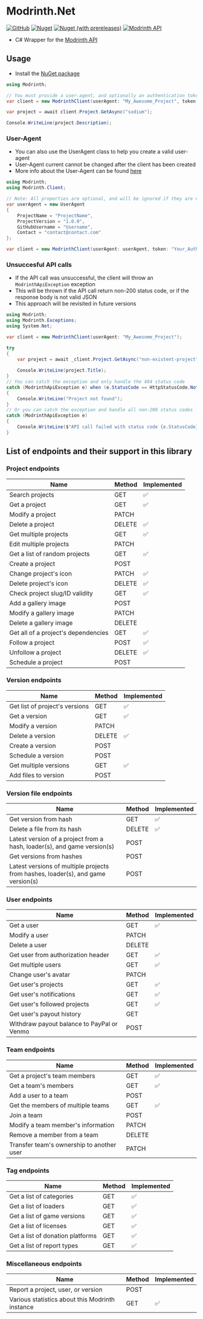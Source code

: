 # Modrinth.Net

[![GitHub](https://img.shields.io/github/license/Zechiax/Modrinth.Net?style=for-the-badge)](https://github.com/Zechiax/Modrinth.Net)
[![Nuget](https://img.shields.io/nuget/v/Modrinth.Net?style=for-the-badge)](https://www.nuget.org/packages/Modrinth.Net)
[![Nuget (with prereleases)](https://img.shields.io/nuget/vpre/Modrinth.Net?label=NuGet%20Pre-release&style=for-the-badge)](https://www.nuget.org/packages/Modrinth.Net)
[![Modrinth API](https://img.shields.io/badge/Modrinth%20API-v2.7.0-449C59?style=for-the-badge)](https://docs.modrinth.com/api-spec/)

- C# Wrapper for the [Modrinth API](https://docs.modrinth.com/api-spec/)

## Usage

- Install the [NuGet package](https://www.nuget.org/packages/Modrinth.Net)

```csharp
using Modrinth;

// You must provide a user-agent, and optionally an authentication token if you wish to access authenticated API endpoints
var client = new ModrinthClient(userAgent: "My_Awesome_Project", token: "Your_Authentication_Token");

var project = await client.Project.GetAsync("sodium");

Console.WriteLine(project.Description);
```

### User-Agent

- You can also use the UserAgent class to help you create a valid user-agent
- User-Agent current cannot be changed after the client has been created
- More info about the User-Agent can be found [here](https://docs.modrinth.com/api-spec/#section/User-Agents)

```csharp
using Modrinth;
using Modrinth.Client;

// Note: All properties are optional, and will be ignored if they are null or empty
var userAgent = new UserAgent
{
    ProjectName = "ProjectName",
    ProjectVersion = "1.0.0",
    GitHubUsername = "Username",
    Contact = "contact@contact.com"
};

var client = new ModrinthClient(userAgent: userAgent, token: "Your_Authentication_Token");
```

### Unsuccesful API calls

- If the API call was unsuccessful, the client will throw an `ModrinthApiException` exception
- This will be thrown if the API call return non-200 status code, or if the response body is not valid JSON
- This approach will be revisited in future versions

```csharp
using Modrinth;
using Modrinth.Exceptions;
using System.Net;

var client = new ModrinthClient(userAgent: "My_Awesome_Project");

try 
{
    var project = await _client.Project.GetAsync("non-existent-project");
    
    Console.WriteLine(project.Title);
}
// You can catch the exception and only handle the 404 status code
catch (ModrinthApiException e) when (e.StatusCode == HttpStatusCode.NotFound) 
{
    Console.WriteLine("Project not found");
}
// Or you can catch the exception and handle all non-200 status codes
catch (ModrinthApiException e)
{
    Console.WriteLine($"API call failed with status code {e.StatusCode}");
}
```

## List of endpoints and their support in this library

### Project endpoints
| Name                                 | Method | Implemented |
|--------------------------------------|--------|-------------|
| Search projects                      | GET    | ✅           |
| Get a project                        | GET    |  ✅           |
| Modify a project                     | PATCH  |             |
| Delete a project                     | DELETE |   ✅          |
| Get multiple projects                | GET    |   ✅          |
| Edit multiple projects               | PATCH  |             |
| Get a list of random projects        | GET    |   ✅          |
| Create a project                     | POST   |             |
| Change project's icon                | PATCH  |   ✅          |
| Delete project's icon                | DELETE |    ✅         |
| Check project slug/ID validity       | GET    |    ✅         |
| Add a gallery image                  | POST   |             |
| Modify a gallery image               | PATCH  |             |
| Delete a gallery image               | DELETE |             |
| Get all of a project's dependencies  | GET    |    ✅         |
| Follow a project                     | POST   |     ✅        |
| Unfollow a project                   | DELETE |      ✅       |
| Schedule a project                   | POST   |             |

### Version endpoints
| Name                                 | Method | Implemented |
|--------------------------------------|--------|-------------|
| Get list of project's versions       | GET    |      ✅       |
| Get a version                        | GET    |      ✅       |
| Modify a version                     | PATCH  |             |
| Delete a version                     | DELETE |        ✅     |
| Create a version                     | POST   |             |
| Schedule a version                   | POST   |             |
| Get multiple versions                | GET    |         ✅    |
| Add files to version                 | POST   |             |


### Version file endpoints
| Name                                 | Method | Implemented |
|--------------------------------------|--------|-------------|
| Get version from hash                | GET    |           ✅  |
| Delete a file from its hash          | DELETE |   ✅          |
| Latest version of a project from a hash, loader(s), and game version(s) | POST |             |
| Get versions from hashes             | POST   |             |
| Latest versions of multiple projects from hashes, loader(s), and game version(s) | POST |             |


### User endpoints
| Name                                 | Method | Implemented |
|--------------------------------------|--------|-------------|
| Get a user                           | GET    |✅             |
| Modify a user                        | PATCH  |             |
| Delete a user                        | DELETE |             |
| Get user from authorization header   | GET    |✅             |
| Get multiple users                   | GET    |✅             |
| Change user's avatar                 | PATCH  |             |
| Get user's projects                  | GET    |✅             |
| Get user's notifications             | GET    |✅             |
| Get user's followed projects         | GET    |  ✅           |
| Get user's payout history            | GET    |             |
| Withdraw payout balance to PayPal or Venmo | POST |             |

### Team endpoints
| Name                                 | Method | Implemented |
|--------------------------------------|--------|-------------|
| Get a project's team members         | GET    |✅             |
| Get a team's members                 | GET    |✅             |
| Add a user to a team                 | POST   |             |
| Get the members of multiple teams    | GET    |✅             |
| Join a team                          | POST   |             |
| Modify a team member's information   | PATCH  |             |
| Remove a member from a team          | DELETE |             |
| Transfer team's ownership to another user | PATCH |             |

### Tag endpoints
| Name                                 | Method | Implemented |
|--------------------------------------|--------|-------------|
| Get a list of categories             | GET    |✅             |
| Get a list of loaders                | GET    |✅             |
| Get a list of game versions          | GET    |✅             |
| Get a list of licenses               | GET    |✅             |
| Get a list of donation platforms     | GET    |✅             |
| Get a list of report types           | GET    |✅             |

### Miscellaneous endpoints
| Name                                 | Method | Implemented |
|--------------------------------------|--------|-------------|
| Report a project, user, or version   | POST   |             |
| Various statistics about this Modrinth instance | GET    |✅             |


